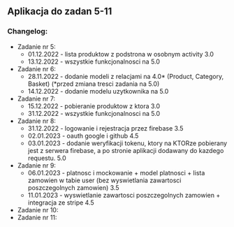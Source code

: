 ## Aplikacja do zadan 5-11

### **Changelog:**  
* Zadanie nr 5:  
  - 01.12.2022 - lista produktow z podstrona w osobnym activity 3.0
  - 13.12.2022 - wszystkie funkcjonalnosci na 5.0
* Zadanie nr 6:  
  - 28.11.2022 - dodanie modeli z relacjami na 4.0* (Product, Category, Basket) (*przed zmiana tresci zadania na 5.0)
  - 14.12.2022 - dodanie modelu uzytkownika na 5.0   
* Zadanie nr 7:  
  - 15.12.2022 - pobieranie produktow z ktora 3.0 
  - 31.12.2022 - wszystkie funkcjonalnosci na 5.0   
* Zadanie nr 8:  
  - 31.12.2022 - logowanie i rejestracja przez firebase 3.5 
  - 02.01.2023 - oauth google i github 4.5   
  - 03.01.2023 - dodanie weryfikacji tokenu, ktory na KTORze pobierany jest z serwera firebase, a po stronie aplikacji dodawany do kazdego requestu. 5.0  
* Zadanie nr 9: 
  - 06.01.2023 - platnosc i mockowanie + model platnosci + lista zamowien w tabie user (bez wyswietlania zawartosci poszczegolnych zamowien) 3.5  
  - 11.01.2023 - wyswietlanie zawartosci poszczegolnych zamowien + integracja ze stripe 4.5   
* Zadanie nr 10:  
* Zadanie nr 11:  

